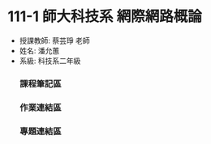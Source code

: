 **111-1 師大科技系 網際網路概論**
===================================
  * 授課教師: 蔡芸琤 老師
  * 姓名: 潘允蕙
  * 系級: 科技系二年級
      ### 課程筆記區
      ### 作業連結區
      ### 專題連結區
  
